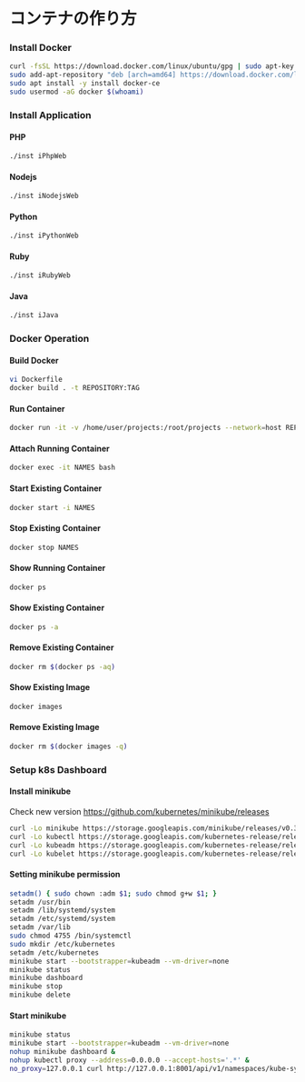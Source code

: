 # コンテナの作り方

### Install Docker
```bash
curl -fsSL https://download.docker.com/linux/ubuntu/gpg | sudo apt-key add -
sudo add-apt-repository "deb [arch=amd64] https://download.docker.com/linux/ubuntu $(lsb_release -cs) stable"
sudo apt install -y install docker-ce
sudo usermod -aG docker $(whoami)
```

### Install Application
#### PHP
```bash
./inst iPhpWeb
```

#### Nodejs
```bash
./inst iNodejsWeb
```

#### Python
```bash
./inst iPythonWeb
```

#### Ruby
```bash
./inst iRubyWeb
```

#### Java
```bash
./inst iJava
```

### Docker Operation
#### Build Docker
```bash
vi Dockerfile
docker build . -t REPOSITORY:TAG
```

#### Run Container
```bash
docker run -it -v /home/user/projects:/root/projects --network=host REPOSITORY:TAG
```

#### Attach Running Container
```bash
docker exec -it NAMES bash
```

#### Start Existing Container
```bash
docker start -i NAMES
```

#### Stop Existing Container
```bash
docker stop NAMES
```

#### Show Running Container
```bash
docker ps
```

#### Show Existing Container
```bash
docker ps -a
```

#### Remove Existing Container
```bash
docker rm $(docker ps -aq)
```

#### Show Existing Image
```bash
docker images
```

#### Remove Existing Image
```bash
docker rm $(docker images -q)
```

### Setup k8s Dashboard

#### Install minikube
Check new version https://github.com/kubernetes/minikube/releases
```bash
curl -Lo minikube https://storage.googleapis.com/minikube/releases/v0.34.1/minikube-linux-amd64 && chmod +x minikube && sudo cp minikube /usr/local/bin/ && rm minikube
curl -Lo kubectl https://storage.googleapis.com/kubernetes-release/release/v1.13.3/bin/linux/amd64/kubectl && chmod +x kubectl && sudo cp kubectl /usr/local/bin/ && rm kubectl
curl -Lo kubeadm https://storage.googleapis.com/kubernetes-release/release/v1.13.3/bin/linux/amd64/kubeadm && chmod +x kubeadm && sudo cp kubeadm /usr/local/bin/ && rm kubeadm
curl -Lo kubelet https://storage.googleapis.com/kubernetes-release/release/v1.13.3/bin/linux/amd64/kubelet && chmod +x kubelet && sudo cp kubelet /usr/local/bin/ && rm kubelet
```

#### Setting minikube permission
```bash
setadm() { sudo chown :adm $1; sudo chmod g+w $1; }
setadm /usr/bin
setadm /lib/systemd/system
setadm /etc/systemd/system
setadm /var/lib
sudo chmod 4755 /bin/systemctl
sudo mkdir /etc/kubernetes
setadm /etc/kubernetes
minikube start --bootstrapper=kubeadm --vm-driver=none
minikube status
minikube dashboard
minikube stop
minikube delete
```

#### Start minikube
```bash
minikube status
minikube start --bootstrapper=kubeadm --vm-driver=none
nohup minikube dashboard &
nohup kubectl proxy --address=0.0.0.0 --accept-hosts='.*' &
no_proxy=127.0.0.1 curl http://127.0.0.1:8001/api/v1/namespaces/kube-system/services/http:kubernetes-dashboard:/proxy/
```

